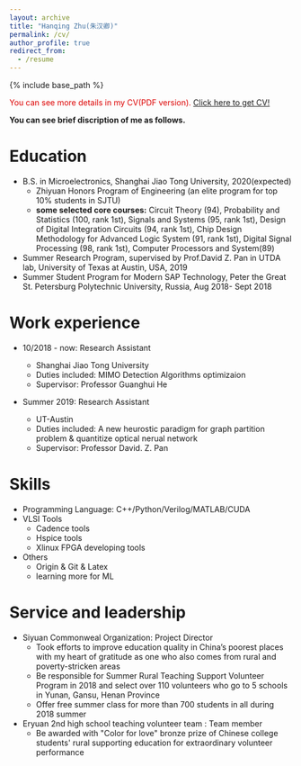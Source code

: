 ```yaml
---
layout: archive
title: "Hanqing Zhu(朱汉卿)"
permalink: /cv/
author_profile: true
redirect_from:
  - /resume
---
```


{% include base_path %}

<font color="#dd0000">You can see more details in my CV(PDF version).</font> [Click here to get CV!](http://zhuhanqing.github.io/files/CV_ZHQ.pdf)
<!-- <embed src="http://zhuhanqing.github.io/files/CV_ZHQ.pdf" width="650" height="1800" type='application/pdf'> -->

**You can see brief discription of me as follows.**

Education
======
* B.S. in Microelectronics, Shanghai Jiao Tong University, 2020(expected)
  * Zhiyuan Honors Program of Engineering (an elite program for top 10% students in SJTU)
  * **some selected core courses:** Circuit Theory (94), Probability and Statistics (100, rank 1st), Signals and Systems (95, rank 1st), Design of Digital Integration Circuits (94, rank 1st), Chip Design Methodology for Advanced Logic System (91, rank 1st), Digital Signal Processing (98, rank 1st), Computer Processors and System(89)
* Summer Research Program, supervised by Prof.David Z. Pan in UTDA lab, University of Texas at Austin, USA, 2019 
* Summer Student Program for Modern SAP Technology, Peter the Great St. Petersburg Polytechnic University, Russia, Aug 2018- Sept 2018



Work experience
======
* 10/2018 - now: Research Assistant
  * Shanghai Jiao Tong University
  * Duties included: MIMO Detection Algorithms optimizaion
  * Supervisor: Professor Guanghui He

* Summer 2019: Research Assistant
  * UT-Austin
  * Duties included: A new heurostic paradigm for graph partition problem & quantitize optical nerual network
  * Supervisor: Professor David. Z. Pan
  
Skills
======
* Programming Language: C++/Python/Verilog/MATLAB/CUDA
* VLSI Tools
  * Cadence tools
  * Hspice tools
  * Xlinux FPGA developing tools
* Others
  * Origin & Git & Latex
  * learning more for ML

Service and leadership
======
* Siyuan Commonweal Organization: Project Director
  * Took efforts to improve education quality in China’s poorest places with my heart of gratitude as one who also comes from rural and poverty-stricken areas
  * Be responsible for Summer Rural Teaching Support Volunteer Program in 2018 and select over 110 volunteers who go to 5 schools in Yunan, Gansu, Henan Province
  * Offer free summer class for more than 700 students in all during 2018 summer
* Eryuan 2nd high school teaching volunteer team : Team member
  * Be awarded with "Color for love" bronze prize of Chinese college students' rural supporting education for extraordinary volunteer performance
